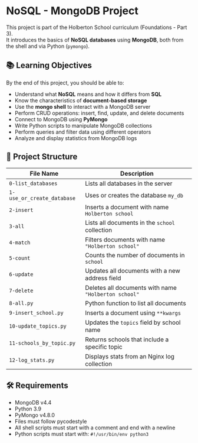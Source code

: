 # NoSQL - MongoDB Project

This project is part of the Holberton School curriculum (Foundations - Part 3).  
It introduces the basics of **NoSQL databases** using **MongoDB**, both from the shell and via Python (`pymongo`).

## 📚 Learning Objectives

By the end of this project, you should be able to:

- Understand what **NoSQL** means and how it differs from **SQL**
- Know the characteristics of **document-based storage**
- Use the **mongo shell** to interact with a MongoDB server
- Perform CRUD operations: insert, find, update, and delete documents
- Connect to MongoDB using **PyMongo**
- Write Python scripts to manipulate MongoDB collections
- Perform queries and filter data using different operators
- Analyze and display statistics from MongoDB logs

## 📂 Project Structure

| File Name             | Description                                      |
|----------------------|--------------------------------------------------|
| `0-list_databases`   | Lists all databases in the server                |
| `1-use_or_create_database` | Uses or creates the database `my_db`     |
| `2-insert`           | Inserts a document with name `Holberton school` |
| `3-all`              | Lists all documents in the `school` collection   |
| `4-match`            | Filters documents with name `"Holberton school"` |
| `5-count`            | Counts the number of documents in `school`       |
| `6-update`           | Updates all documents with a new address field   |
| `7-delete`           | Deletes all documents with name `"Holberton school"` |
| `8-all.py`           | Python function to list all documents            |
| `9-insert_school.py` | Inserts a document using `**kwargs`              |
| `10-update_topics.py`| Updates the `topics` field by school name        |
| `11-schools_by_topic.py`| Returns schools that include a specific topic |
| `12-log_stats.py`    | Displays stats from an Nginx log collection      |

## 🛠️ Requirements

- MongoDB v4.4
- Python 3.9
- PyMongo v4.8.0
- Files must follow pycodestyle
- All shell scripts must start with a comment and end with a newline
- Python scripts must start with: `#!/usr/bin/env python3`